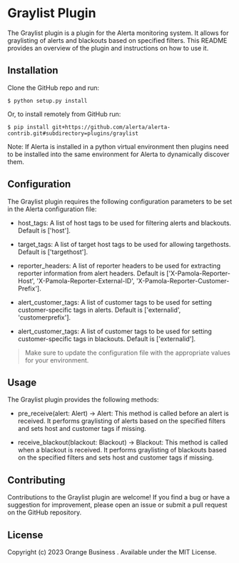 # Graylist Plugin

The Graylist plugin is a plugin for the Alerta monitoring system. It allows for graylisting of alerts and blackouts based on specified filters. This README provides an overview of the plugin and instructions on how to use it.

Installation
------------

Clone the GitHub repo and run:

    $ python setup.py install

Or, to install remotely from GitHub run:

    $ pip install git+https://github.com/alerta/alerta-contrib.git#subdirectory=plugins/graylist

Note: If Alerta is installed in a python virtual environment then plugins
need to be installed into the same environment for Alerta to dynamically
discover them.

Configuration
------------
The Graylist plugin requires the following configuration parameters to be set in the Alerta configuration file:

* host_tags: A list of host tags to be used for filtering alerts and blackouts. Default is ['host'].

* target_tags: A list of target host tags to be used for allowing targethosts. Default is ['targethost'].

* reporter_headers: A list of reporter headers to be used for extracting reporter information from alert headers. Default is ['X-Pamola-Reporter-Host', 'X-Pamola-Reporter-External-ID', 'X-Pamola-Reporter-Customer-Prefix'].

* alert_customer_tags: A list of customer tags to be used for setting customer-specific tags in alerts. Default is ['externalid', 'customerprefix'].

* alert_customer_tags: A list of customer tags to be used for setting customer-specific tags in blackouts. Default is ['externalid'].

> Make sure to update the configuration file with the appropriate values for your environment.

Usage
------------
The Graylist plugin provides the following methods:

* pre_receive(alert: Alert) -> Alert: This method is called before an alert is received. It performs graylisting of alerts based on the specified filters and sets host and customer tags if missing.

* receive_blackout(blackout: Blackout) -> Blackout: This method is called when a blackout is received. It performs graylisting of blackouts based on the specified filters and sets host and customer tags if missing.

Contributing
-------
Contributions to the Graylist plugin are welcome! If you find a bug or have a suggestion for improvement, please open an issue or submit a pull request on the GitHub repository.

License
-------

Copyright (c) 2023 Orange Business . Available under the MIT License.